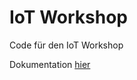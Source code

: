 # IoT Workshop
Code für den IoT Workshop  

Dokumentation [hier](https://htlb-atk.github.io/iot-workshop)
